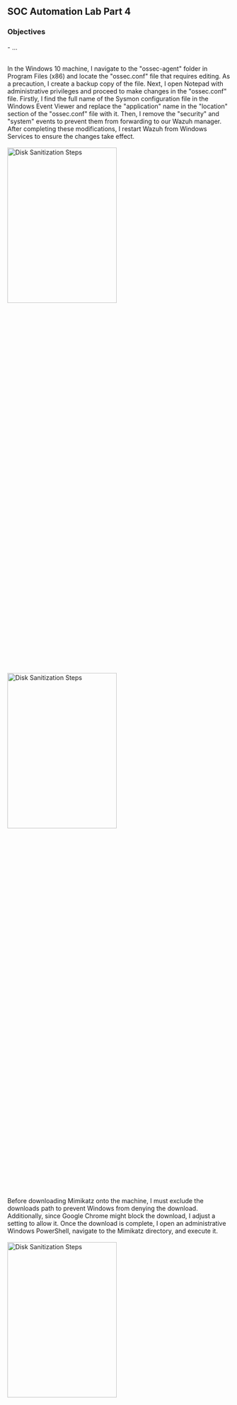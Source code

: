 <h2>SOC Automation Lab Part 4</h2>

<h3>Objectives</h3>
- ... 
<br />
<br />

In the Windows 10 machine, I navigate to the "ossec-agent" folder in Program Files (x86) and locate the "ossec.conf" file that requires editing. As a precaution, I create a backup copy of the file. Next, I open Notepad with administrative privileges and proceed to make changes in the "ossec.conf" file. Firstly, I find the full name of the Sysmon configuration file in the Windows Event Viewer and replace the "application" name in the "location" section of the "ossec.conf" file with it. Then, I remove the "security" and "system" events to prevent them from forwarding to our Wazuh manager. After completing these modifications, I restart Wazuh from Windows Services to ensure the changes take effect.
<br />
<br />
<img src="https://github.com/Yagoobz/SOCAutomationLabPart4/assets/145611184/501a5f67-f214-46b3-afb3-18773cbea606" height="30%" width="70%" alt="Disk Sanitization Steps"/>
<br />
<br />
<img src="https://github.com/Yagoobz/SOCAutomationLabPart4/assets/145611184/b1072f53-b18d-4881-89cc-be5befc6ada6" height="30%" width="70%" alt="Disk Sanitization Steps"/>

Before downloading Mimikatz onto the machine, I must exclude the downloads path to prevent Windows from denying the download. Additionally, since Google Chrome might block the download, I adjust a setting to allow it. Once the download is complete, I open an administrative Windows PowerShell, navigate to the Mimikatz directory, and execute it.
<br />
<br />
<img src="https://github.com/Yagoobz/SOCAutomationLabPart4/assets/145611184/0c616ea7-5165-4815-93b9-3c3960c22ecb" height="30%" width="70%" alt="Disk Sanitization Steps"/>

Before checking the Wazuh dashboard, I make adjustments in the "ossec.conf" file. Using "nano," I modify the "logall" and "logall_json" settings from "no" to "yes," then restart the Wazuh manager. This action initiates the archiving of all logs into a file named "archives," which will be located in "/var/ossec/logs/archives/." To enable Wazuh to ingest these logs, I update the configuration in Filebeat by editing the "filebeat.yml" file with "nano /etc/filebeat/filebeat.yml." Within this file, I set "archives enabled" to true and restart the Filebeat service.
<br />
<br />
<img src="https://github.com/Yagoobz/SOCAutomationLabPart4/assets/145611184/d53af3e0-f197-44ce-ba57-9381b7fb31f7" height="30%" width="70%" alt="Disk Sanitization Steps"/>
<br />
<br />
<img src="https://github.com/Yagoobz/SOCAutomationLabPart4/assets/145611184/06ed39f1-d502-4632-8f16-55b001b46dc1" height="30%" width="70%" alt="Disk Sanitization Steps"/>

In the Wazuh manager, I create a new index specifically for archives, enabling me to search through all the logs seamlessly. And just like that, it's done!
<br />
<br />
<img src="https://github.com/Yagoobz/SOCAutomationLabPart4/assets/145611184/9b09d5da-b391-4e6d-b836-2eca0c8b3c81" height="30%" width="70%" alt="Disk Sanitization Steps"/>

Before checking my Wazuh dashboard, I decide to double-check whether Mimikatz is being recognized. I generate another instance of Mimikatz in Windows PowerShell, and upon inspection of the event viewer, I confirm its presence. Additionally, I search for "Mimikatz" in the Wazuh manager using "grep." With everything in place, I proceed to the Wazuh dashboard, and sure enough, there it is! As an added bonus, I also receive the classic "Active Windows" alert on my Windows machine.
<br />
<br />
<img src="https://github.com/Yagoobz/SOCAutomationLabPart4/assets/145611184/eb415ff6-892c-42bc-85a5-f218979c27c6" height="30%" width="70%" alt="Disk Sanitization Steps"/>
<br />
<br />
<img src="https://github.com/Yagoobz/SOCAutomationLabPart4/assets/145611184/21f7a4d3-31b2-4eca-80c9-425a79e9a2fd" height="30%" width="70%" alt="Disk Sanitization Steps"/>
<br />
<br />
<img src="https://github.com/Yagoobz/SOCAutomationLabPart4/assets/145611184/f56d4506-c47d-45de-8930-dcc0b7115284" height="30%" width="70%" alt="Disk Sanitization Steps"/>

